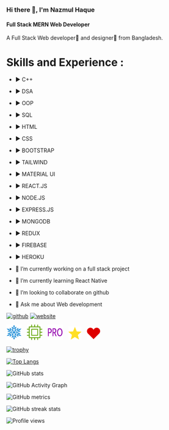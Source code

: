 ### Hi there 👋, I'm Nazmul Haque
#### Full Stack MERN Web Developer
A Full Stack Web developer🎯 and designer🌈 from Bangladesh.

# Skills and Experience :
- ▶ C++ 
- ▶ DSA
- ▶ OOP
- ▶ SQL
- ▶ HTML 
- ▶ CSS 
- ▶ BOOTSTRAP
- ▶ TAILWIND 
- ▶ MATERIAL UI
- ▶ REACT.JS
- ▶ NODE.JS
- ▶ EXPRESS.JS
- ▶ MONGODB
- ▶ REDUX
- ▶ FIREBASE
- ▶ HEROKU

- 🔭 I’m currently working on a full stack project 
- 🌱 I’m currently learning React Native 
- 👯 I’m looking to collaborate on github 
- 💬 Ask me about Web development 


[<img src='https://cdn.jsdelivr.net/npm/simple-icons@3.0.1/icons/github.svg' alt='github' height='40'>](https://github.com/Nazmul-dot)  [<img src='https://cdn.jsdelivr.net/npm/simple-icons@3.0.1/icons/icloud.svg' alt='website' height='40'>](https://dazzling-bartik-52d867.netlify.app/)  

<a href='https://archiveprogram.github.com/'><img src='https://raw.githubusercontent.com/acervenky/animated-github-badges/master/assets/acbadge.gif' width='40' height='40'></a> <a href='https://docs.github.com/en/developers'><img src='https://raw.githubusercontent.com/acervenky/animated-github-badges/master/assets/devbadge.gif' width='40' height='40'></a> <a href='https://github.com/pricing'><img src='https://raw.githubusercontent.com/acervenky/animated-github-badges/master/assets/pro.gif' width='40' height='40'></a> <a href='https://stars.github.com/'><img src='https://raw.githubusercontent.com/acervenky/animated-github-badges/master/assets/starbadge.gif' width='35' height='35'></a> <a href='https://docs.github.com/en/github/supporting-the-open-source-community-with-github-sponsors'><img src='https://raw.githubusercontent.com/acervenky/animated-github-badges/master/assets/sponsorbadge.gif' width='35' height='35'></a> 

[![trophy](https://github-profile-trophy.vercel.app/?username=Nazmul-dot)](https://github.com/ryo-ma/github-profile-trophy)

[![Top Langs](https://github-readme-stats.vercel.app/api/top-langs/?username=Nazmul-dot)](https://github.com/anuraghazra/github-readme-stats)

![GitHub stats](https://github-readme-stats.vercel.app/api?username=Nazmul-dot&show_icons=true&count_private=true)  

![GitHub Activity Graph](https://activity-graph.herokuapp.com/graph?username=Nazmul-dot)  

![GitHub metrics](https://metrics.lecoq.io/Nazmul-dot)  

![GitHub streak stats](https://github-readme-streak-stats.herokuapp.com/?user=Nazmul-dot)  

![Profile views](https://gpvc.arturio.dev/Nazmul-dot)  
